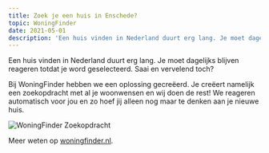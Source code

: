 ```yaml
---
title: Zoek je een huis in Enschede?
topic: WoningFinder
date: 2021-05-01
description: 'Een huis vinden in Nederland duurt erg lang. Je moet dagelijks blijven reageren totdat je word geselecteerd. Saai en vervelend toch?'
---
```


Een huis vinden in Nederland duurt erg lang. Je moet dagelijks blijven reageren totdat je word geselecteerd. Saai en vervelend toch?

Bij WoningFinder hebben we een oplossing gecreëerd. Je creëert namelijk een zoekopdracht met al je woonwensen en wij doen de rest! We reageren automatisch voor jou en zo hoef jij alleen nog maar te denken aan je nieuwe huis.

![WoningFinder Zoekopdracht](https://static.woningfinder.nl/news/zoekopdracht.png)

Meer weten op [woningfinder.nl](https://woningfinder.nl).
